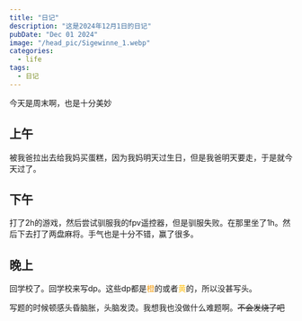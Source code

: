 ```yaml
---
title: "日记"
description: "这是2024年12月1日的日记"
pubDate: "Dec 01 2024"
image: "/head_pic/Sigewinne_1.webp"
categories:
  - life
tags:
  - 日记
---
```


今天是周末啊，也是十分美妙

## 上午
被我爸拉出去给我妈买蛋糕，因为我妈明天过生日，但是我爸明天要走，于是就今天过了。

## 下午
打了2h的游戏，然后尝试驯服我的fpv遥控器，但是驯服失败。在那里坐了1h。然后下去打了两盘麻将。手气也是十分不错，赢了很多。

## 晚上
回学校了。回学校来写dp。这些dp都是<font color = "#F39C11">橙</font>的或者<font color = "#FFC116">黄</font>的，所以没甚写头。

写题的时候顿感头昏脑胀，头脑发烫。我想我也没做什么难题啊。~~不会发烧了吧~~